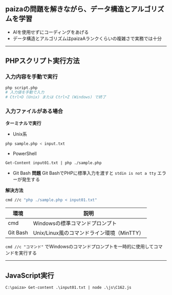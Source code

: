 ## paizaの問題を解きながら、データ構造とアルゴリズムを学習

- AIを使用せずにコーディングをあげる
- データ構造とアルゴリズムはpaizaAランクくらいの複雑さで実務では十分

---

## PHPスクリプト実行方法

### 入力内容を手動で実行
```bash
php script.php
# 入力値を手動で入力
# Ctrl+D (Unix) または Ctrl+Z (Windows) で終了
```

### 入力ファイルがある場合

**ターミナルで実行**
- Unix系
```bash
php sample.php < input.txt
```

- PowerShell
```
Get-Content input01.txt | php ./sample.php
```

- Git Bash
**問題**
Git BashでPHPに標準入力を渡すと `stdin is not a tty` エラーが発生する

**解決方法**
```bash
cmd //c "php ./sample.php < input01.txt"
```


| 環境 | 説明 |
|------|------|
| cmd | Windowsの標準コマンドプロンプト |
| Git Bash | Unix/Linux風のコマンドライン環境（MinTTY） |

`cmd //c "コマンド"` でWindowsのコマンドプロンプトを一時的に使用してコマンドを実行する

---

## JavaScript実行

```
C:\paiza> Get-content .\input01.txt | node .\js\C162.js
```






